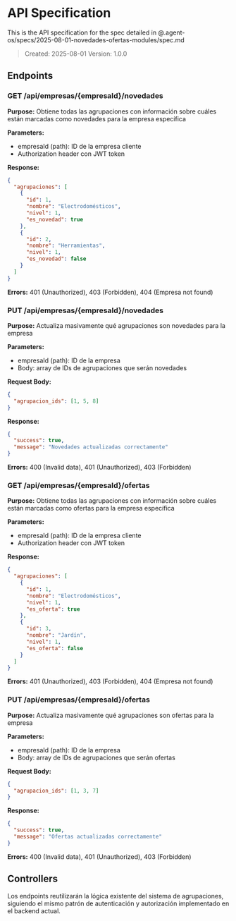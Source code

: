 # API Specification

This is the API specification for the spec detailed in @.agent-os/specs/2025-08-01-novedades-ofertas-modules/spec.md

> Created: 2025-08-01
> Version: 1.0.0

## Endpoints

### GET /api/empresas/{empresaId}/novedades

**Purpose:** Obtiene todas las agrupaciones con información sobre cuáles están marcadas como novedades para la empresa específica

**Parameters:** 
- empresaId (path): ID de la empresa cliente
- Authorization header con JWT token

**Response:** 
```json
{
  "agrupaciones": [
    {
      "id": 1,
      "nombre": "Electrodomésticos",
      "nivel": 1,
      "es_novedad": true
    },
    {
      "id": 2,
      "nombre": "Herramientas",
      "nivel": 1,
      "es_novedad": false
    }
  ]
}
```

**Errors:** 401 (Unauthorized), 403 (Forbidden), 404 (Empresa not found)

### PUT /api/empresas/{empresaId}/novedades

**Purpose:** Actualiza masivamente qué agrupaciones son novedades para la empresa

**Parameters:**
- empresaId (path): ID de la empresa
- Body: array de IDs de agrupaciones que serán novedades

**Request Body:**
```json
{
  "agrupacion_ids": [1, 5, 8]
}
```

**Response:** 
```json
{
  "success": true,
  "message": "Novedades actualizadas correctamente"
}
```

**Errors:** 400 (Invalid data), 401 (Unauthorized), 403 (Forbidden)

### GET /api/empresas/{empresaId}/ofertas

**Purpose:** Obtiene todas las agrupaciones con información sobre cuáles están marcadas como ofertas para la empresa específica

**Parameters:** 
- empresaId (path): ID de la empresa cliente
- Authorization header con JWT token

**Response:** 
```json
{
  "agrupaciones": [
    {
      "id": 1,
      "nombre": "Electrodomésticos",
      "nivel": 1,
      "es_oferta": true
    },
    {
      "id": 3,
      "nombre": "Jardín",
      "nivel": 1,
      "es_oferta": false
    }
  ]
}
```

**Errors:** 401 (Unauthorized), 403 (Forbidden), 404 (Empresa not found)

### PUT /api/empresas/{empresaId}/ofertas

**Purpose:** Actualiza masivamente qué agrupaciones son ofertas para la empresa

**Parameters:**
- empresaId (path): ID de la empresa
- Body: array de IDs de agrupaciones que serán ofertas

**Request Body:**
```json
{
  "agrupacion_ids": [1, 3, 7]
}
```

**Response:** 
```json
{
  "success": true,
  "message": "Ofertas actualizadas correctamente"
}
```

**Errors:** 400 (Invalid data), 401 (Unauthorized), 403 (Forbidden)

## Controllers

Los endpoints reutilizarán la lógica existente del sistema de agrupaciones, siguiendo el mismo patrón de autenticación y autorización implementado en el backend actual.
